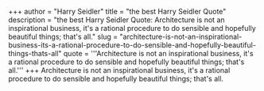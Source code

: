 +++
author = "Harry Seidler"
title = "the best Harry Seidler Quote"
description = "the best Harry Seidler Quote: Architecture is not an inspirational business, it's a rational procedure to do sensible and hopefully beautiful things; that's all."
slug = "architecture-is-not-an-inspirational-business-its-a-rational-procedure-to-do-sensible-and-hopefully-beautiful-things-thats-all"
quote = '''Architecture is not an inspirational business, it's a rational procedure to do sensible and hopefully beautiful things; that's all.'''
+++
Architecture is not an inspirational business, it's a rational procedure to do sensible and hopefully beautiful things; that's all.
